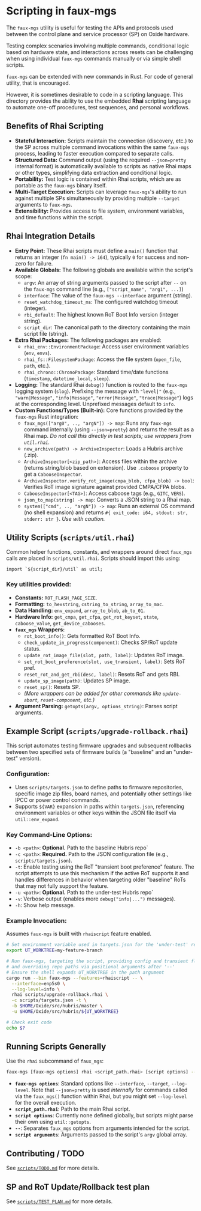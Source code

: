 # Scripting in faux-mgs

The `faux-mgs` utility is useful for testing the APIs and protocols used
between the control plane and service processor (SP) on Oxide hardware.

Testing complex scenarios involving multiple commands, conditional logic based
on hardware state, and interactions across resets can be challenging when
using individual `faux-mgs` commands manually or via simple shell scripts.

`faux-mgs` can be extended with new commands in Rust. For code of
general utility, that is encouraged.

However, it is sometimes desirable to code in a scripting language.
This directory provides the ability to use the embedded **Rhai**
scripting language to automate one-off procedures, test sequences,
and personal workflows.

## Benefits of Rhai Scripting

* **Stateful Interaction:** Scripts maintain the connection (discovery, etc.)
    to the SP across multiple command invocations within the same `faux-mgs`
    process, leading to faster execution compared to separate calls.
* **Structured Data:** Command output (using the required `--json=pretty`
    internal format) is automatically available to scripts as native Rhai maps
    or other types, simplifying data extraction and conditional logic.
* **Portability:** Test logic is contained within Rhai scripts, which are
    as portable as the `faux-mgs` binary itself.
* **Multi-Target Execution:** Scripts can leverage `faux-mgs`'s ability to
    run against multiple SPs simultaneously by providing multiple `--target`
    arguments to `faux-mgs`.
* **Extensibility:** Provides access to file system, environment variables,
    and time functions within the script.

## Rhai Integration Details

* **Entry Point:** These Rhai scripts must define a `main()` function that
    returns an integer (`fn main() -> i64`), typically `0` for success and
    non-zero for failure.
* **Available Globals:** The following globals are available within the
    script's scope:
    * `argv`: An array of string arguments passed to the script after `--`
        on the `faux-mgs` command line (e.g., `["script_name", "arg1", ...]`)
    * `interface`: The value of the `faux-mgs --interface` argument (string).
    * `reset_watchdog_timeout_ms`: The configured watchdog timeout (integer).
    * `rbi_default`: The highest known RoT Boot Info version (integer string).
    * `script_dir`: The canonical path to the directory containing the
        main script file (string).
* **Extra Rhai Packages:** The following packages are enabled:
    * `rhai_env::EnvironmentPackage`: Access user environment variables (`env`, `envs`).
    * `rhai_fs::FilesystemPackage`: Access the file system (`open_file`, `path`, etc.).
    * `rhai_chrono::ChronoPackage`: Standard time/date functions (`timestamp`, `datetime_local`, `sleep`).
* **Logging:** The standard Rhai `debug()` function is routed to the `faux-mgs`
    logging system (`slog`). Prefixing the message with `"level|"` (e.g.,
    `"warn|Message"`, `"info|Message"`, `"error|Message"`, `"trace|Message"`)
    logs at the corresponding level. Unprefixed messages default to `info`.
* **Custom Functions/Types (Built-in):** Core functions provided by the
    `faux-mgs` Rust integration:
    * `faux_mgs(["arg0", .., "argN"]) -> map`: Runs any `faux-mgs` command
        internally (using `--json=pretty`) and returns the result as a Rhai map.
        *Do not call this directly in test scripts; use wrappers from `util.rhai`.*
    * `new_archive(path) -> ArchiveInspector`: Loads a Hubris archive (.zip).
    * `ArchiveInspector[<zip_path>]`: Access files within the archive (returns
        string/blob based on extension). Use `.caboose` property to get a
        `CabooseInspector`.
    * `ArchiveInspector.verify_rot_image(cmpa_blob, cfpa_blob) -> bool`:
        Verifies RoT image signature against provided CMPA/CFPA blobs.
    * `CabooseInspector[<TAG>]`: Access caboose tags (e.g., `GITC`, `VERS`).
    * `json_to_map(string) -> map`: Converts a JSON string to a Rhai map.
    * `system(["cmd", .., "argN"]) -> map`: Runs an external OS command
        (no shell expansion) and returns `#{ exit_code: i64, stdout: str, stderr: str }`.
        *Use with caution.*

## Utility Scripts (`scripts/util.rhai`)

Common helper functions, constants, and wrappers around direct `faux_mgs` calls
are placed in `scripts/util.rhai`. Scripts should import this using:

```rhai
import `${script_dir}/util` as util;
```

### Key utilities provided:

-   **Constants:** `ROT_FLASH_PAGE_SIZE`.
-   **Formatting:** `to_hexstring`, `cstring_to_string`, `array_to_mac`.
-   **Data Handling:** `env_expand`, `array_to_blob`, `ab_to_01`.
-   **Hardware Info:** `get_cmpa`, `get_cfpa`, `get_rot_keyset`, `state`,
    `caboose_value`, `get_device_cabooses`.
-   **`faux_mgs` Wrappers:**
    -   `rot_boot_info()`: Gets formatted RoT Boot Info.
    -   `check_update_in_progress(component)`: Checks SP/RoT update status.
    -   `update_rot_image_file(slot, path, label)`: Updates RoT image.
    -   `set_rot_boot_preference(slot, use_transient, label)`: Sets RoT pref.
    -   `reset_rot_and_get_rbi(desc, label)`: Resets RoT and gets RBI.
    -   `update_sp_image(path)`: Updates SP image.
    -   `reset_sp()`: Resets SP.
    -   *(More wrappers can be added for other commands like `update-abort`,*
        *`reset-component`, etc.)*
-   **Argument Parsing:** `getopts(argv, options_string)`: Parses script arguments.

## Example Script (`scripts/upgrade-rollback.rhai`)

This script automates testing firmware upgrades and subsequent rollbacks between
two specified sets of firmware builds (a "baseline" and an "under-test" version).

### Configuration:

-   Uses `scripts/targets.json` to define paths to firmware repositories,
    specific image zip files, board names, and potentially other settings like
    IPCC or power control commands.
-   Supports `${VAR}` expansion in paths within `targets.json`, referencing
    environment variables or other keys within the JSON file itself via
    `util::env_expand`.

### Key Command-Line Options:

-   `-b <path>`: **Optional.** Path to the baseline Hubris repo`
-   `-c <path>`: **Required.** Path to the JSON configuration file
    (e.g., `scripts/targets.json`).
-   `-t`: Enable testing using the RoT "transient boot preference" feature.
    The script attempts to use this mechanism if the active RoT supports it
    and handles differences in behavior when targeting older "baseline" RoTs
    that may not fully support the feature.
-   `-u <path>`: **Optional.** Path to the under-test Hubris repo`
-   `-v`: Verbose output (enables more `debug("info|...")` messages).
-   `-h`: Show help message.

### Example Invocation:

Assumes `faux-mgs` is built with `rhaiscript` feature enabled.

```bash
# Set environment variable used in targets.json for the 'under-test' repo, e.g.
export UT_WORKTREE=my-feature-branch

# Run faux-mgs, targeting the script, providing config and transient flag,
# and overriding repo paths via positional arguments after '--'
# Ensure the shell expands UT_WORKTREE in the path argument
cargo run --bin faux-mgs --features=rhaiscript -- \
  --interface=enp5s0 \
  --log-level=info \
  rhai scripts/upgrade-rollback.rhai \
  -c scripts/targets.json -t \
  -b $HOME/Oxide/src/hubris/master \
  -u $HOME/Oxide/src/hubris/${UT_WORKTREE}

# Check exit code
echo $?
```

## Running Scripts Generally

Use the `rhai` subcommand of `faux_mgs`:

```bash
faux-mgs [faux-mgs options] rhai <script_path.rhai> [script options] -- [script arguments]
```

-   **`faux-mgs options`**: Standard options like `--interface`, `--target`,
    `--log-level`. Note that `--json=pretty` is used *internally* for commands
    called via the `faux_mgs()` function within Rhai, but you might set
    `--log-level` for the overall execution.
-   **`script_path.rhai`**: Path to the main Rhai script.
-   **`script options`**: Currently none defined globally, but scripts might parse
    their own using `util::getopts`.
-   **`--`**: Separates `faux_mgs` options from arguments intended for the script.
-   **`script arguments`**: Arguments passed to the script's `argv` global array.

## Contributing / TODO

See [`scripts/TODO.md`](TODO.md) for more details.

## SP and RoT Update/Rollback test plan

See [`scripts/TEST_PLAN.md`](TEST_PLAN.md) for more details.
